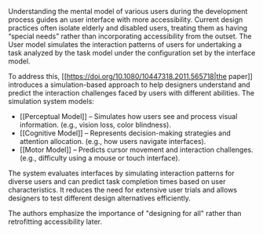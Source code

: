 Understanding the mental model of various users during the development process guides an user interface with more accessibility. Current design practices often isolate elderly and disabled users, treating them as having “special needs” rather than incorporating accessibility from the outset. The User model simulates the interaction patterns of users for undertaking a task analyzed by the task model under the configuration set by the interface model.

To address this, [[https://doi.org/10.1080/10447318.2011.565718|the paper]] introduces a simulation-based approach to help designers understand and predict the interaction challenges faced by users with different abilities. The simulation system models:

- [[Perceptual Model]] – Simulates how users see and process visual information. (e.g., vision loss, color blindness).
- [[Cognitive Model]] – Represents decision-making strategies and attention allocation. (e.g., how users navigate interfaces).
- [[Motor Model]] – Predicts cursor movement and interaction challenges. (e.g., difficulty using a mouse or touch interface).  

The system evaluates interfaces by simulating interaction patterns for diverse users and can predict task completion times based on user characteristics. It reduces the need for extensive user trials and allows designers to test different design alternatives efficiently.

The authors emphasize the importance of "designing for all" rather than retrofitting accessibility later.